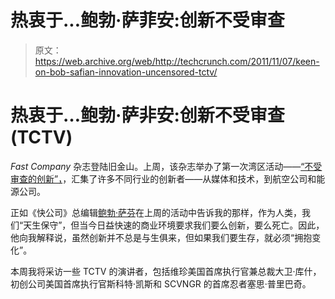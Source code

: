 # 热衷于...鲍勃·萨菲安:创新不受审查

> 原文：<https://web.archive.org/web/http://techcrunch.com/2011/11/07/keen-on-bob-safian-innovation-uncensored-tctv/>

# 热衷于…鲍勃·萨非安:创新不受审查(TCTV)

*Fast Company* 杂志登陆旧金山。上周，该杂志举办了第一次湾区活动——[“不受审查的创新”，](https://web.archive.org/web/20230203124944/http://sf.innovationuncensored.com/)，汇集了许多不同行业的创新者——从媒体和技术，到航空公司和能源公司。

正如《快公司》总编辑[鲍勃·萨芬](https://web.archive.org/web/20230203124944/http://www.crunchbase.com/person/robert-safian)在上周的活动中告诉我的那样，作为人类，我们“天生保守”，但当今日益快速的商业环境要求我们要么创新，要么死亡。因此，他向我解释说，虽然创新并不总是与生俱来，但如果我们要生存，就必须“拥抱变化”。

本周我将采访一些 TCTV 的演讲者，包括维珍美国首席执行官兼总裁大卫·库什，初创公司美国首席执行官斯科特·凯斯和 SCVNGR 的首席忍者塞思·普里巴奇。